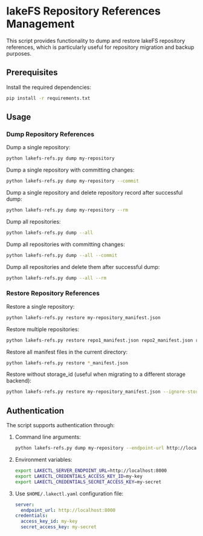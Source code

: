 # lakeFS Repository References Management

This script provides functionality to dump and restore lakeFS repository references, which is particularly useful for repository migration and backup purposes.

## Prerequisites

Install the required dependencies:

```bash
pip install -r requirements.txt
```

## Usage

### Dump Repository References

Dump a single repository:

```bash
python lakefs-refs.py dump my-repository
```

Dump a single repository with committing changes:

```bash
python lakefs-refs.py dump my-repository --commit
```

Dump a single repository and delete repository record after successful dump:

```bash
python lakefs-refs.py dump my-repository --rm
```

Dump all repositories:

```bash
python lakefs-refs.py dump --all
```

Dump all repositories with committing changes:

```bash
python lakefs-refs.py dump --all --commit
```

Dump all repositories and delete them after successful dump:

```bash
python lakefs-refs.py dump --all --rm
```

### Restore Repository References

Restore a single repository:

```bash
python lakefs-refs.py restore my-repository_manifest.json
```

Restore multiple repositories:

```bash
python lakefs-refs.py restore repo1_manifest.json repo2_manifest.json repo3_manifest.json
```

Restore all manifest files in the current directory:

```bash
python lakefs-refs.py restore *_manifest.json
```

Restore without storage_id (useful when migrating to a different storage backend):

```bash
python lakefs-refs.py restore my-repository_manifest.json --ignore-storage-id
```

## Authentication

The script supports authentication through:

1. Command line arguments:

   ```bash
   python lakefs-refs.py dump my-repository --endpoint-url http://localhost:8000 --access-key-id my-key --secret-access-key my-secret
   ```

2. Environment variables:

   ```bash
   export LAKECTL_SERVER_ENDPOINT_URL=http://localhost:8000
   export LAKECTL_CREDENTIALS_ACCESS_KEY_ID=my-key
   export LAKECTL_CREDENTIALS_SECRET_ACCESS_KEY=my-secret
   ```

3. Use `$HOME/.lakectl.yaml` configuration file:

   ```yaml
   server:
     endpoint_url: http://localhost:8000
   credentials:
     access_key_id: my-key
     secret_access_key: my-secret
   ```
